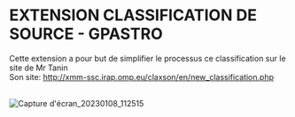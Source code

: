 # EXTENSION CLASSIFICATION DE SOURCE - GPASTRO

Cette extension a pour but de simplifier le processus ce classification sur le site de Mr Tanin <br>
Son site: http://xmm-ssc.irap.omp.eu/claxson/en/new_classification.php<br><br>

![Capture d'écran_20230108_112515](https://github.com/Le-Mouton/EXTENSION---GPASTRO/assets/65040124/3f3a976a-6db4-46d1-a250-af0fc6540158)
